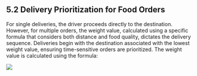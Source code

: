 <h2>5.2 Delivery Prioritization for Food Orders</h2>

For single deliveries, the driver proceeds directly to the destination. However, for multiple orders, the weight value, calculated using a specific formula that considers both distance and food quality, dictates the delivery sequence. Deliveries begin with the destination associated with the lowest weight value, ensuring time-sensitive orders are prioritized.
The weight value is calculated using the formula:

<img src="https://github.com/ixgnoy/CSC4202-Project/tree/main/assets/weightFormula.png" />
